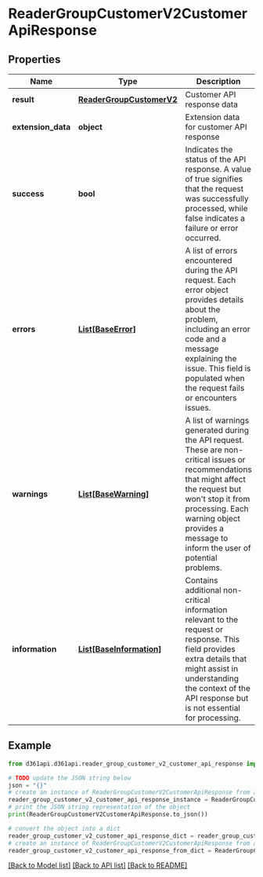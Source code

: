 # ReaderGroupCustomerV2CustomerApiResponse


## Properties

Name | Type | Description | Notes
------------ | ------------- | ------------- | -------------
**result** | [**ReaderGroupCustomerV2**](ReaderGroupCustomerV2.md) | Customer API response data | [optional] 
**extension_data** | **object** | Extension data for customer API response | [optional] 
**success** | **bool** | Indicates the status of the API response. A value of true signifies that the request was successfully processed, while false indicates a failure or error occurred. | [optional] 
**errors** | [**List[BaseError]**](BaseError.md) | A list of errors encountered during the API request. Each error object provides details about the problem, including an error code and a message explaining the issue. This field is populated when the request fails or encounters issues. | [optional] 
**warnings** | [**List[BaseWarning]**](BaseWarning.md) | A list of warnings generated during the API request. These are non-critical issues or recommendations that might affect the request but won&#39;t stop it from processing. Each warning object provides a message to inform the user of potential problems. | [optional] 
**information** | [**List[BaseInformation]**](BaseInformation.md) | Contains additional non-critical information relevant to the request or response. This field provides extra details that might assist in understanding the context of the API response but is not essential for processing. | [optional] 

## Example

```python
from d361api.d361api.reader_group_customer_v2_customer_api_response import ReaderGroupCustomerV2CustomerApiResponse

# TODO update the JSON string below
json = "{}"
# create an instance of ReaderGroupCustomerV2CustomerApiResponse from a JSON string
reader_group_customer_v2_customer_api_response_instance = ReaderGroupCustomerV2CustomerApiResponse.from_json(json)
# print the JSON string representation of the object
print(ReaderGroupCustomerV2CustomerApiResponse.to_json())

# convert the object into a dict
reader_group_customer_v2_customer_api_response_dict = reader_group_customer_v2_customer_api_response_instance.to_dict()
# create an instance of ReaderGroupCustomerV2CustomerApiResponse from a dict
reader_group_customer_v2_customer_api_response_from_dict = ReaderGroupCustomerV2CustomerApiResponse.from_dict(reader_group_customer_v2_customer_api_response_dict)
```
[[Back to Model list]](../README.md#documentation-for-models) [[Back to API list]](../README.md#documentation-for-api-endpoints) [[Back to README]](../README.md)


